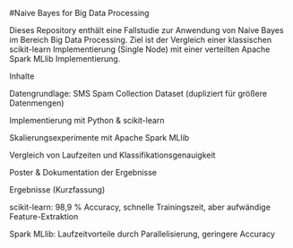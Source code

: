 #Naive Bayes for Big Data Processing

Dieses Repository enthält eine Fallstudie zur Anwendung von Naive Bayes im Bereich Big Data Processing. Ziel ist der Vergleich einer klassischen scikit-learn Implementierung (Single Node) mit einer verteilten Apache Spark MLlib Implementierung.

Inhalte

Datengrundlage: SMS Spam Collection Dataset (dupliziert für größere Datenmengen)

Implementierung mit Python & scikit-learn

Skalierungsexperimente mit Apache Spark MLlib

Vergleich von Laufzeiten und Klassifikationsgenauigkeit

Poster & Dokumentation der Ergebnisse

Ergebnisse (Kurzfassung)

scikit-learn: 98,9 % Accuracy, schnelle Trainingszeit, aber aufwändige Feature-Extraktion

Spark MLlib: Laufzeitvorteile durch Parallelisierung, geringere Accuracy
